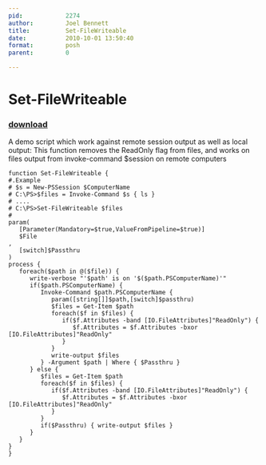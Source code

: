```yaml
---
pid:            2274
author:         Joel Bennett
title:          Set-FileWriteable
date:           2010-10-01 13:50:40
format:         posh
parent:         0

---
```


# Set-FileWriteable

### [download](//scripts/2274.ps1)

A demo script which work against remote session output as well as local output:
This function removes the ReadOnly flag from files, and works on files output from invoke-command $session on remote computers

```posh
function Set-FileWriteable {
#.Example
# $s = New-PSSession $ComputerName
# C:\PS>$files = Invoke-Command $s { ls }
# .... 
# C:\PS>Set-FileWriteable $files
#
param(
   [Parameter(Mandatory=$true,ValueFromPipeline=$true)]   
   $File
,
   [switch]$Passthru
)
process {
   foreach($path in @($file)) {
      write-verbose "'$path' is on '$($path.PSComputerName)'"
      if($path.PSComputerName) {
         Invoke-Command $path.PSComputerName {
            param([string[]]$path,[switch]$passthru)
            $files = Get-Item $path
            foreach($f in $files) {
               if($f.Attributes -band [IO.FileAttributes]"ReadOnly") {
                  $f.Attributes = $f.Attributes -bxor [IO.FileAttributes]"ReadOnly"
               }
            }
            write-output $files
         } -Argument $path | Where { $Passthru }
      } else {
         $files = Get-Item $path
         foreach($f in $files) {
            if($f.Attributes -band [IO.FileAttributes]"ReadOnly") {
               $f.Attributes = $f.Attributes -bxor [IO.FileAttributes]"ReadOnly"
            }
         }
         if($Passthru) { write-output $files }
      }
   }
}
}
```
